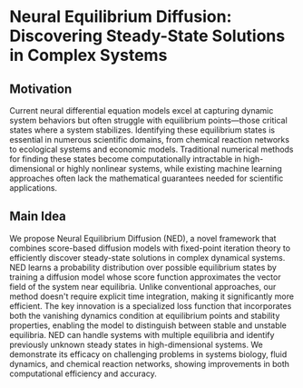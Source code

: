 # Neural Equilibrium Diffusion: Discovering Steady-State Solutions in Complex Systems

## Motivation
Current neural differential equation models excel at capturing dynamic system behaviors but often struggle with equilibrium points—those critical states where a system stabilizes. Identifying these equilibrium states is essential in numerous scientific domains, from chemical reaction networks to ecological systems and economic models. Traditional numerical methods for finding these states become computationally intractable in high-dimensional or highly nonlinear systems, while existing machine learning approaches often lack the mathematical guarantees needed for scientific applications.

## Main Idea
We propose Neural Equilibrium Diffusion (NED), a novel framework that combines score-based diffusion models with fixed-point iteration theory to efficiently discover steady-state solutions in complex dynamical systems. NED learns a probability distribution over possible equilibrium states by training a diffusion model whose score function approximates the vector field of the system near equilibria. Unlike conventional approaches, our method doesn't require explicit time integration, making it significantly more efficient. The key innovation is a specialized loss function that incorporates both the vanishing dynamics condition at equilibrium points and stability properties, enabling the model to distinguish between stable and unstable equilibria. NED can handle systems with multiple equilibria and identify previously unknown steady states in high-dimensional systems. We demonstrate its efficacy on challenging problems in systems biology, fluid dynamics, and chemical reaction networks, showing improvements in both computational efficiency and accuracy.